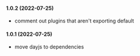 #### 1.0.2 (2022-07-25)

- comment out plugins that aren't exporting default

#### 1.0.1 (2022-07-25)

- move dayjs to dependencies

